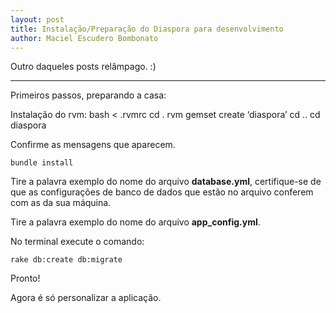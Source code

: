 ```yaml
---
layout: post
title: Instalação/Preparação do Diaspora para desenvolvimento
author: Maciel Escudero Bombonato
---
```


Outro daqueles posts relâmpago. :)

--------

Primeiros passos, preparando a casa:

Instalação do rvm:
	bash < .rvmrc
	cd .
	rvm gemset create ‘diaspora’
	cd ..
	cd diaspora

Confirme as mensagens que aparecem.

	bundle install

Tire a palavra exemplo do nome do arquivo **database.yml**, certifique-se de que as configurações de banco de dados que estão no arquivo conferem com as da sua máquina.

Tire a palavra exemplo do nome do arquivo **app_config.yml**.

No terminal execute o comando:

	rake db:create db:migrate

Pronto!

Agora é só personalizar a aplicação.
